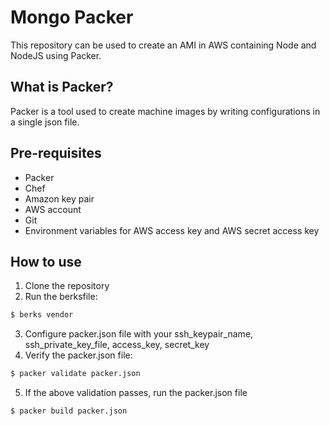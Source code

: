 # Mongo Packer
This repository can be used to create an AMI in AWS containing Node and NodeJS using Packer.

## What is Packer?
Packer is a tool used to create machine images by writing configurations in a single json file.

## Pre-requisites
- Packer
- Chef
- Amazon key pair
- AWS account
- Git
- Environment variables for AWS access key and AWS secret access key

## How to use
1) Clone the repository
2) Run the berksfile:
```bash
$ berks vendor
```
3) Configure packer.json file with your ssh_keypair_name, ssh_private_key_file, access_key, secret_key
4) Verify the packer.json file:
```bash
$ packer validate packer.json
```
5) If the above validation passes, run the packer.json file
```bash
$ packer build packer.json
```
